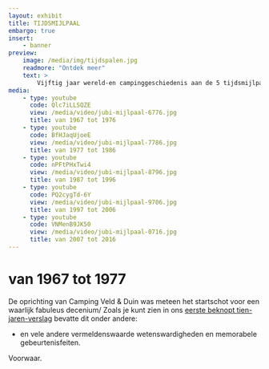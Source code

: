 ```yaml
---
layout: exhibit
title: TIJDSMIJLPAAL
embargo: true
insert:
    - banner
preview: 
    image: /media/img/tijdspalen.jpg
    readmore: "Ontdek meer"
    text: >
        Vijftig jaar wereld-en campinggeschiedenis aan de 5 tijdsmijlpalen.
media:
    - type: youtube
      code: Qlc7iLLSQZE
      view: /media/video/jubi-mijlpaal-6776.jpg
      title: van 1967 tot 1976
    - type: youtube
      code: BfHJaqUjoeE
      view: /media/video/jubi-mijlpaal-7786.jpg
      title: van 1977 tot 1986
    - type: youtube
      code: nPFtPHxTwi4
      view: /media/video/jubi-mijlpaal-8796.jpg
      title: van 1987 tot 1996
    - type: youtube
      code: PQ2cygTd-6Y
      view: /media/video/jubi-mijlpaal-9706.jpg
      title: van 1997 tot 2006
    - type: youtube
      code: VNMenB9JK50
      view: /media/video/jubi-mijlpaal-0716.jpg
      title: van 2007 tot 2016
---
```


# van 1967 tot 1977

De oprichting van Camping Veld & Duin was meteen het startschot voor een waarlijk fabuleus decenium/ Zoals je kunt zien in ons [eerste beknopt tien-jaren-verslag](#mx-1) bevatte dit onder andere:

* en vele andere vermeldenswaarde wetenswardigheden en memorabele gebeurtenisfeiten.

Voorwaar.
